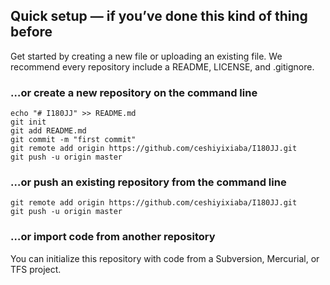 ## Quick setup — if you’ve done this kind of thing before

Get started by creating a new file or uploading an existing file. We recommend every repository include a README, LICENSE, and .gitignore.

### …or create a new repository on the command line

```shell
echo "# I180JJ" >> README.md
git init
git add README.md
git commit -m "first commit"
git remote add origin https://github.com/ceshiyixiaba/I180JJ.git
git push -u origin master
```

### …or push an existing repository from the command line

```shell
git remote add origin https://github.com/ceshiyixiaba/I180JJ.git
git push -u origin master
```

### …or import code from another repository

You can initialize this repository with code from a Subversion, Mercurial, or TFS project.
```
